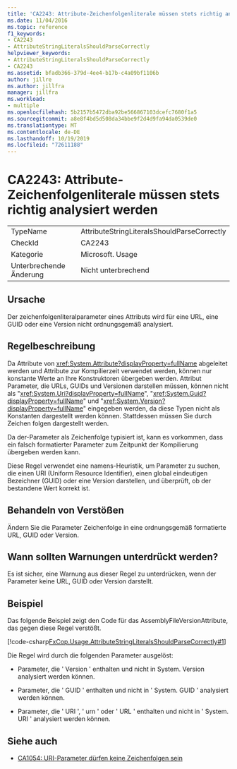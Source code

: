 ```yaml
---
title: 'CA2243: Attribute-Zeichenfolgenliterale müssen stets richtig analysiert werden'
ms.date: 11/04/2016
ms.topic: reference
f1_keywords:
- CA2243
- AttributeStringLiteralsShouldParseCorrectly
helpviewer_keywords:
- AttributeStringLiteralsShouldParseCorrectly
- CA2243
ms.assetid: bfadb366-379d-4ee4-b17b-c4a09bf1106b
author: jillre
ms.author: jillfra
manager: jillfra
ms.workload:
- multiple
ms.openlocfilehash: 5b2157b5472dba92be566867103dcefc7680f1a5
ms.sourcegitcommit: a8e8f4bd5d508da34bbe9f2d4d9fa94da0539de0
ms.translationtype: MT
ms.contentlocale: de-DE
ms.lasthandoff: 10/19/2019
ms.locfileid: "72611188"
---
```

# <a name="ca2243-attribute-string-literals-should-parse-correctly"></a>CA2243: Attribute-Zeichenfolgenliterale müssen stets richtig analysiert werden

|||
|-|-|
|TypeName|AttributeStringLiteralsShouldParseCorrectly|
|CheckId|CA2243|
|Kategorie|Microsoft. Usage|
|Unterbrechende Änderung|Nicht unterbrechend|

## <a name="cause"></a>Ursache
Der zeichenfolgenliteralparameter eines Attributs wird für eine URL, eine GUID oder eine Version nicht ordnungsgemäß analysiert.

## <a name="rule-description"></a>Regelbeschreibung
Da Attribute von <xref:System.Attribute?displayProperty=fullName> abgeleitet werden und Attribute zur Kompilierzeit verwendet werden, können nur konstante Werte an Ihre Konstruktoren übergeben werden. Attribut Parameter, die URLs, GUIDs und Versionen darstellen müssen, können nicht als "<xref:System.Uri?displayProperty=fullName>", "<xref:System.Guid?displayProperty=fullName>" und "<xref:System.Version?displayProperty=fullName>" eingegeben werden, da diese Typen nicht als Konstanten dargestellt werden können. Stattdessen müssen Sie durch Zeichen folgen dargestellt werden.

Da der-Parameter als Zeichenfolge typisiert ist, kann es vorkommen, dass ein falsch formatierter Parameter zum Zeitpunkt der Kompilierung übergeben werden kann.

Diese Regel verwendet eine namens-Heuristik, um Parameter zu suchen, die einen URI (Uniform Resource Identifier), einen global eindeutigen Bezeichner (GUID) oder eine Version darstellen, und überprüft, ob der bestandene Wert korrekt ist.

## <a name="how-to-fix-violations"></a>Behandeln von Verstößen
Ändern Sie die Parameter Zeichenfolge in eine ordnungsgemäß formatierte URL, GUID oder Version.

## <a name="when-to-suppress-warnings"></a>Wann sollten Warnungen unterdrückt werden?
Es ist sicher, eine Warnung aus dieser Regel zu unterdrücken, wenn der Parameter keine URL, GUID oder Version darstellt.

## <a name="example"></a>Beispiel
Das folgende Beispiel zeigt den Code für das AssemblyFileVersionAttribute, das gegen diese Regel verstößt.

[!code-csharp[FxCop.Usage.AttributeStringLiteralsShouldParseCorrectly#1](../code-quality/codesnippet/CSharp/ca2243-attribute-string-literals-should-parse-correctly_1.cs)]

Die Regel wird durch die folgenden Parameter ausgelöst:

- Parameter, die ' Version ' enthalten und nicht in System. Version analysiert werden können.

- Parameter, die ' GUID ' enthalten und nicht in ' System. GUID ' analysiert werden können.

- Parameter, die ' URI ', ' urn ' oder ' URL ' enthalten und nicht in ' System. URI ' analysiert werden können.

## <a name="see-also"></a>Siehe auch

- [CA1054: URI-Parameter dürfen keine Zeichenfolgen sein](../code-quality/ca1054.md)
